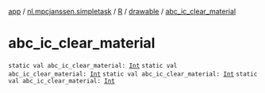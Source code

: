 [app](../../../index.md) / [nl.mpcjanssen.simpletask](../../index.md) / [R](../index.md) / [drawable](index.md) / [abc_ic_clear_material](.)

# abc_ic_clear_material

`static val abc_ic_clear_material: `[`Int`](https://kotlinlang.org/api/latest/jvm/stdlib/kotlin/-int/index.html)
`static val abc_ic_clear_material: `[`Int`](https://kotlinlang.org/api/latest/jvm/stdlib/kotlin/-int/index.html)
`static val abc_ic_clear_material: `[`Int`](https://kotlinlang.org/api/latest/jvm/stdlib/kotlin/-int/index.html)
`static val abc_ic_clear_material: `[`Int`](https://kotlinlang.org/api/latest/jvm/stdlib/kotlin/-int/index.html)